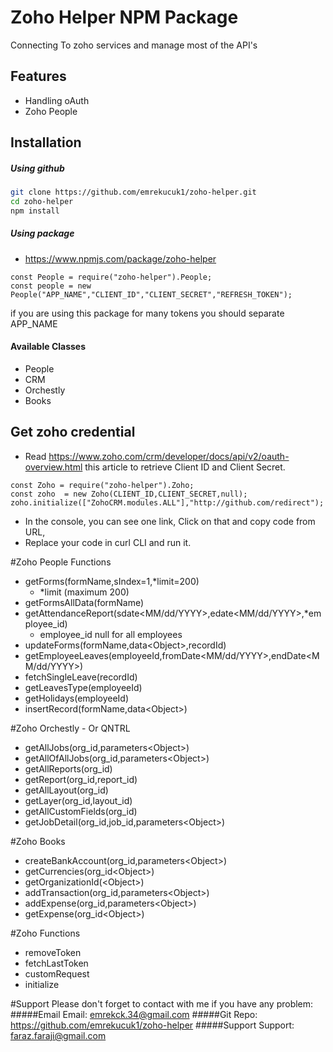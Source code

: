 # Zoho Helper NPM Package

Connecting To zoho services and manage most of the API's

## Features
* Handling oAuth
* Zoho People



## Installation

##### Using github
```bash
git clone https://github.com/emrekucuk1/zoho-helper.git
cd zoho-helper
npm install
```

##### Using package
* https://www.npmjs.com/package/zoho-helper

```
const People = require("zoho-helper").People;
const people = new People("APP_NAME","CLIENT_ID","CLIENT_SECRET","REFRESH_TOKEN");
```
if you are using this package for many tokens you should separate APP_NAME

#### Available Classes
* People
* CRM
* Orchestly
* Books


## Get zoho credential
* Read https://www.zoho.com/crm/developer/docs/api/v2/oauth-overview.html this article to retrieve Client ID and Client Secret.
```
const Zoho = require("zoho-helper").Zoho;
const zoho  = new Zoho(CLIENT_ID,CLIENT_SECRET,null);
zoho.initialize(["ZohoCRM.modules.ALL"],"http://github.com/redirect");
```
* In the console, you can see one link, Click on that and copy code from URL,
* Replace your code in curl CLI and run it.

#Zoho People Functions
* getForms(formName,sIndex=1,*limit=200)
  * *limit (maximum 200)
* getFormsAllData(formName)
* getAttendanceReport(sdate<MM/dd/YYYY>,edate<MM/dd/YYYY>,*employee_id)
  * employee_id null for all employees
* updateForms(formName,data\<Object>,recordId)
* getEmployeeLeaves(employeeId,fromDate<MM/dd/YYYY>,endDate<MM/dd/YYYY>)
* fetchSingleLeave(recordId)
* getLeavesType(employeeId)
* getHolidays(employeeId)
* insertRecord(formName,data\<Object>)

#Zoho Orchestly - Or QNTRL
* getAllJobs(org_id,parameters\<Object>)
* getAllOfAllJobs(org_id,parameters\<Object>)
* getAllReports(org_id)
* getReport(org_id,report_id)
* getAllLayout(org_id)
* getLayer(org_id,layout_id)
* getAllCustomFields(org_id)
* getJobDetail(org_id,job_id,parameters\<Object>)

#Zoho Books
* createBankAccount(org_id,parameters\<Object>)
* getCurrencies(org_id\<Object>)
* getOrganizationId(\<Object>)
* addTransaction(org_id,parameters\<Object>)
* addExpense(org_id,parameters\<Object>)
* getExpense(org_id\<Object>)

#Zoho Functions
* removeToken
* fetchLastToken
* customRequest
* initialize

#Support
Please don't forget to contact with me if you have any problem:
#####Email Email: emrekck.34@gmail.com
#####Git Repo: https://github.com/emrekucuk1/zoho-helper
#####Support Support: faraz.faraji@gmail.com
